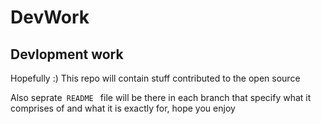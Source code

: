 DevWork
=======
## Devlopment work
Hopefully :) This repo will contain stuff contributed to the open source

Also seprate<code> README </code> file will be there in each branch that specify what it comprises of and what it is exactly for, hope you enjoy 
